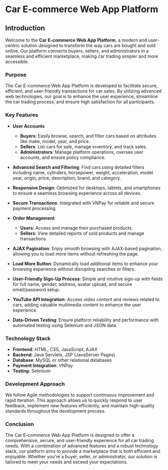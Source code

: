 # Car E-commerce Web App Platform

## Introduction

Welcome to the **Car E-commerce Web App Platform**, a modern and user-centric solution designed to transform the way cars are bought and sold online. Our platform connects buyers, sellers, and administrators in a seamless and efficient marketplace, making car trading simpler and more accessible.

### Purpose

The Car E-commerce Web App Platform is developed to facilitate secure, efficient, and user-friendly transactions for car sales. By utilizing advanced web technologies, our goal is to enhance the user experience, streamline the car trading process, and ensure high satisfaction for all participants.

### Key Features

- **User Accounts**
  - **Buyers**: Easily browse, search, and filter cars based on attributes like make, model, year, and price.
  - **Sellers**: List cars for sale, manage inventory, and track sales.
  - **Administrators**: Manage platform operations, oversee user accounts, and ensure policy compliance.

- **Advanced Search and Filtering**: Find cars using detailed filters including name, cylinders, horsepower, weight, acceleration, model year, origin, price, description, brand, and category.

- **Responsive Design**: Optimized for desktops, tablets, and smartphones to ensure a seamless browsing experience across all devices.

- **Secure Transactions**: Integrated with VNPay for reliable and secure payment processing.

- **Order Management**
  - **Users**: Access and manage their purchased products.
  - **Sellers**: View detailed reports of sold products and manage transactions.

- **AJAX Pagination**: Enjoy smooth browsing with AJAX-based pagination, allowing you to load more items without refreshing the page.

- **Load More Button**: Dynamically load additional items to enhance your browsing experience without disrupting searches or filters.

- **User-Friendly Sign-Up Process**: Simple and intuitive sign-up with fields for full name, gender, address, avatar upload, and secure email/password setup.

- **YouTube API Integration**: Access video content and reviews related to cars, adding valuable multimedia content to enhance the user experience.

- **Data-Driven Testing**: Ensure platform reliability and performance with automated testing using Selenium and JSON data.

### Technology Stack

- **Frontend**: HTML, CSS, JavaScript, AJAX
- **Backend**: Java Servlets, JSP (JavaServer Pages)
- **Database**: MySQL or other relational databases
- **Payment Integration**: VNPay
- **Testing**: Selenium

### Development Approach

We follow Agile methodologies to support continuous improvement and rapid iteration. This approach allows us to quickly respond to user feedback, implement new features efficiently, and maintain high-quality standards throughout the development process.

### Conclusion

The Car E-commerce Web App Platform is designed to offer a comprehensive, secure, and user-friendly experience for all car trading needs. With a combination of advanced features and a robust technology stack, our platform aims to provide a marketplace that is both efficient and enjoyable. Whether you're a buyer, seller, or administrator, our solution is tailored to meet your needs and exceed your expectations.
